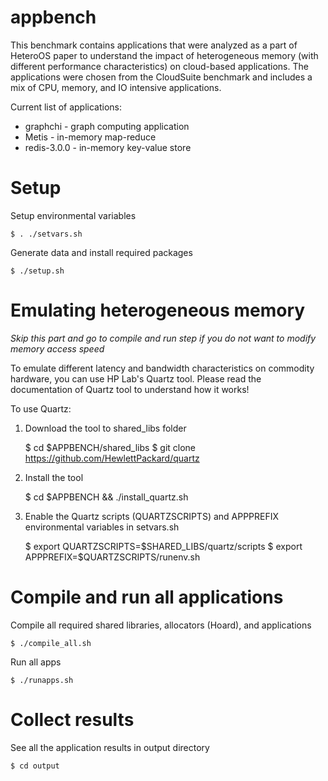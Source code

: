 # appbench
This benchmark contains applications that were analyzed as a part of HeteroOS paper to understand the 
impact of heterogeneous memory (with different performance characteristics) on cloud-based applications.
The applications were chosen from the CloudSuite benchmark and includes a mix of CPU, memory, and IO intensive 
applications. 

Current list of applications:

- graphchi - graph computing application
- Metis - in-memory map-reduce
- redis-3.0.0 - in-memory key-value store

# Setup 

Setup environmental variables


	$ . ./setvars.sh

Generate data and install required packages

	$ ./setup.sh


# Emulating heterogeneous memory 

*Skip this part and go to compile and run step if you do not want to modify memory access speed*

To emulate different latency and bandwidth characteristics on commodity hardware, you can 
use HP Lab's Quartz tool. Please read the documentation of Quartz tool to understand how it works!

To use Quartz:

1. Download the tool to shared_libs folder

	$ cd $APPBENCH/shared_libs 
	$ git clone https://github.com/HewlettPackard/quartz

2. Install the tool 

	$ cd $APPBENCH && ./install_quartz.sh

3. Enable the Quartz scripts (QUARTZSCRIPTS) and APPPREFIX environmental variables in setvars.sh

	$ export QUARTZSCRIPTS=$SHARED_LIBS/quartz/scripts
	$ export APPPREFIX=$QUARTZSCRIPTS/runenv.sh



# Compile and run all applications

Compile all required shared libraries, allocators (Hoard), and applications

	$ ./compile_all.sh

Run all apps

	$ ./runapps.sh

# Collect results

See all the application results in output directory

	$ cd output




